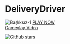 # DeliveryDriver
![Başlıksız-1](https://github.com/muhammedahmetsekerci/DeliveryDriver/assets/96115180/b031187c-5120-421e-bdc6-e097ba23be44)
[PLAY NOW](https://play.unity.com/mg/other/treasure-driver)
</br>[Gameplay Video](https://youtu.be/lX7-UaHIpi0)

[![GitHub stars](https://img.shields.io/github/stars/Naereen/StrapDown.js.svg?style=social&label=Star&maxAge=2592000)](https://GitHub.com/Naereen/StrapDown.js/stargazers/)
